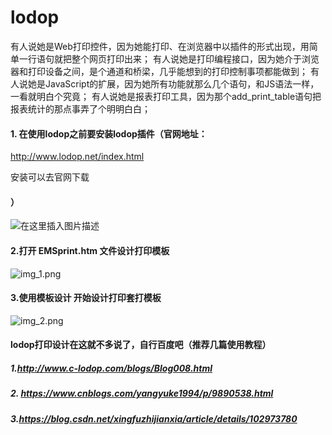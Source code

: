 # lodop
有人说她是Web打印控件，因为她能打印、在浏览器中以插件的形式出现，用简单一行语句就把整个网页打印出来； 有人说她是打印编程接口，因为她介于浏览器和打印设备之间，是个通道和桥梁，几乎能想到的打印控制事项都能做到； 有人说她是JavaScript的扩展，因为她所有功能就那么几个语句，和JS语法一样，一看就明白个究竟； 有人说她是报表打印工具，因为那个add_print_table语句把报表统计的那点事弄了个明明白白；

####  1. 在使用lodop之前要安装lodop插件（官网地址：

 http://www.lodop.net/index.html

安装可以去官网下载

####  ）

![在这里插入图片描述](https://img-blog.csdnimg.cn/e8f95457138d4016af323313379c9ccb.png?x-oss-process=image/watermark,type_d3F5LXplbmhlaQ,shadow_50,text_Q1NETiBA6YGH5Yiw6Zeu6aKY5LiN6KaB5oWM,size_9,color_FFFFFF,t_70,g_se,x_16#pic_center)

#### 2.打开 EMSprint.htm 文件设计打印模板

![img_1.png](https://img-blog.csdnimg.cn/05ecf7010f324270a9918dfb64ba5d5d.png#pic_center)
#### 3.使用模板设计 开始设计打印套打模板

![img_2.png](https://img-blog.csdnimg.cn/04e8d37b4ebd41c88d8051ce9319ede6.png?x-oss-process=image/watermark,type_d3F5LXplbmhlaQ,shadow_50,text_Q1NETiBA6YGH5Yiw6Zeu6aKY5LiN6KaB5oWM,size_20,color_FFFFFF,t_70,g_se,x_16#pic_center)

#### lodop打印设计在这就不多说了，自行百度吧（推荐几篇使用教程）

##### 1.http://www.c-lodop.com/blogs/Blog008.html

##### 2. https://www.cnblogs.com/yangyuke1994/p/9890538.html

##### 3.https://blog.csdn.net/xingfuzhijianxia/article/details/102973780

